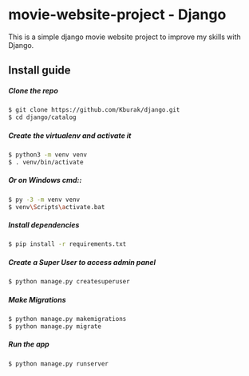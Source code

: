 # movie-website-project - Django

  This is a simple django movie website project to improve my skills with Django.
 
## Install guide

##### Clone the repo

```bash
$ git clone https://github.com/Kburak/django.git
$ cd django/catalog
```
##### Create the virtualenv and activate it
```bash
$ python3 -m venv venv
$ . venv/bin/activate
```

##### Or on Windows cmd::
```bash
$ py -3 -m venv venv
$ venv\Scripts\activate.bat
```

##### Install dependencies
```bash
$ pip install -r requirements.txt
```

##### Create a Super User to access admin panel
```bash
$ python manage.py createsuperuser
```

##### Make Migrations
```bash
$ python manage.py makemigrations
$ python manage.py migrate
```

##### Run the app
```bash
$ python manage.py runserver
```